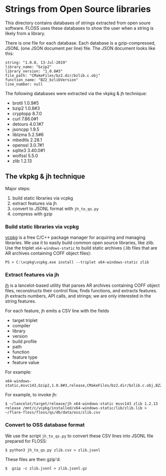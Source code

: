 # Strings from Open Source libraries

This directory contains databases of strings extracted from open soure software. FLOSS uses these databases to show the user when a string is likely from a library.

There is one file for each database. Each database is a gzip-compressed, JSONL (one JSON document per line) file.
The JSON document looks like this:

    string: "1.0.8, 13-Jul-2019"
    library_name: "bzip2"
    library_version: "1.0.8#3"
    file_path: "CMakeFiles/bz2.dir/bzlib.c.obj"
    function_name: "BZ2_bzlibVersion"
    line_number: null

The following databases were extracted via the vkpkg & jh technique:

  - brotli 1.0.9#5
  - bzip2 1.0.8#3
  - cryptopp 8.7.0
  - curl 7.86.0#1
  - detours 4.0.1#7
  - jsoncpp 1.9.5
  - liblzma 5.2.5#6
  - mbedtls 2.28.1
  - openssl 3.0.7#1
  - sqlite3 3.40.0#1
  - wolfssl 5.5.0
  - zlib 1.2.13

## The vkpkg & jh technique

Major steps:

  1. build static libraries via vcpkg
  2. extract features via jh
  3. convert to JSONL format with `jh_to_qs.py`
  4. compress with gzip

### Build static libraries via vcpkg

[vcpkg](https://vcpkg.io/en/) is a free C/C++ package manager for acquiring and managing libraries.
We use it to easily build common open source libraries, like zlib.
Use the triplet `x64-windows-static` to build static archives (.lib files that are AR archives containing COFF object files):

```console
PS > C:\vcpkg\vcpkg.exe install --triplet x64-windows-static zlib
```

### Extract features via jh

[jh](https://github.com/williballenthin/lancelot/blob/master/bin/src/bin/jh.rs)
is a lancelot-based utility that parses AR archives containing COFF object files,
reconstructs their control flow, finds functions, and extracts features. 
jh extracts numbers, API calls, and strings; we are only interested in the string features.

For each feature, jh emits a CSV line with the fields 
  - target triplet
  - compiler 
  - library
  - version
  - build profile
  - path
  - function
  - feature type
  - feature value

For example:

```csv
x64-windows-static,msvc143,bzip2,1.0.8#3,release,CMakeFiles/bz2.dir/bzlib.c.obj,BZ2_bzBuffToBuffCompress,number,0x00000100
```

For example, to invoke jh:

```console
$ ~/lancelot/target/release/jh x64-windows-static msvc143 zlib 1.2.13 release /mnt/c/vcpkg/installed/x64-windows-static/lib/zlib.lib > ~/flare-floss/floss/qs/db/data/oss/zlib.csv
```

### Convert to OSS database format

We use the script `jh_to_qs.py` to convert these CSV lines into JSONL file prepared for FLOSS:

```console
$ python3 jh_to_qs.py zlib.csv > zlib.jsonl
```

These files are then gzip'd:

```console
$  gzip -c zlib.jsonl > zlib.jsonl.gz
```
